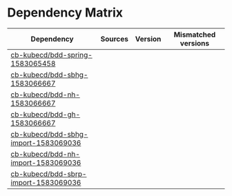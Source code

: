 # Dependency Matrix

Dependency | Sources | Version | Mismatched versions
---------- | ------- | ------- | -------------------
[cb-kubecd/bdd-spring-1583065458](https://github.com/cb-kubecd/bdd-spring-1583065458.git) |  | []() | 
[cb-kubecd/bdd-sbhg-1583066667](https://github.com/cb-kubecd/bdd-sbhg-1583066667.git) |  | []() | 
[cb-kubecd/bdd-nh-1583066667](https://github.com/cb-kubecd/bdd-nh-1583066667.git) |  | []() | 
[cb-kubecd/bdd-gh-1583066667](https://github.com/cb-kubecd/bdd-gh-1583066667.git) |  | []() | 
[cb-kubecd/bdd-sbhg-import-1583069036](https://github.com/cb-kubecd/bdd-sbhg-import-1583069036.git) |  | []() | 
[cb-kubecd/bdd-nh-import-1583069036](https://github.com/cb-kubecd/bdd-nh-import-1583069036.git) |  | []() | 
[cb-kubecd/bdd-sbrp-import-1583069036](https://github.com/cb-kubecd/bdd-sbrp-import-1583069036.git) |  | []() | 
